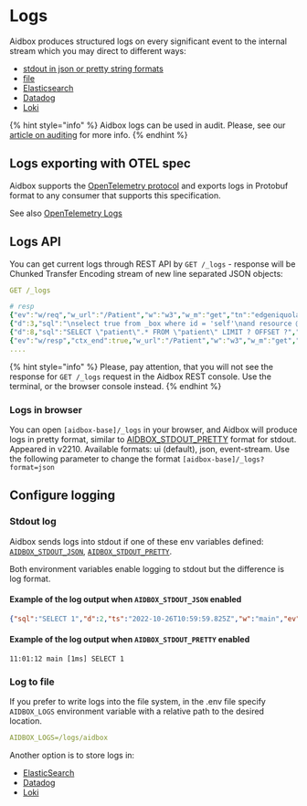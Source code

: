 # Logs

Aidbox produces structured logs on every significant event to the internal stream which you may direct to different ways:

* [stdout in json or pretty string formats](./#stdour-log)
* [file](./#log-to-file)
* [Elasticsearch](how-to-guides/elastic-logs-and-monitoring-integration.md)
* [Datadog](./how-to-guides/datadog-log-management-integration.md)
* [Loki](./how-to-guides/loki-log-management-integration.md)

{% hint style="info" %}
Aidbox logs can be used in audit. Please, see our [article on auditing](../../security-and-access-control/audit/README.md) for more info.
{% endhint %}

## Logs exporting with OTEL spec

Aidbox supports the [OpenTelemetry protocol](https://opentelemetry.io/) and exports logs in Protobuf format to any consumer that supports this specification.

See also [OpenTelemetry Logs](./how-to-guides/opentelemetry-logs.md)

## Logs API

You can get current logs through REST API by `GET /_logs` - response will be Chunked Transfer Encoding stream of new line separated JSON objects:

```yaml
GET /_logs

# resp
{"ev":"w/req","w_url":"/Patient","w":"w3","w_m":"get","tn":"edgeniquola","ts":"2019-04-18T13:35:43Z","w_addr":"83.243.75.14, 35.244.249.127","ctx":"d0625fcf-f1a7-4b78-bbdf-b4ec87b6fb57","w_qs":null}
{"d":3,"sql":"\nselect true from _box where id = 'self'\nand resource @>\njsonb_build_object(\n  'participant',\n  jsonb_build_array(json_build_object('user', json_build_object('id', ?::text )))\n) ","db_prm":["github-32066"],"ts":"2019-04-18T13:35:43Z","w":"w3","ev":"db/q","tn":"edgeniquola","ctx":"d0625fcf-f1a7-4b78-bbdf-b4ec87b6fb57"}
{"d":8,"sql":"SELECT \"patient\".* FROM \"patient\" LIMIT ? OFFSET ?","db_prm":["100","0"],"ts":"2019-04-18T13:35:43Z","w":"w3","ev":"db/q","tn":"edgeniquola","ctx":"d0625fcf-f1a7-4b78-bbdf-b4ec87b6fb57"}
{"ev":"w/resp","ctx_end":true,"w_url":"/Patient","w":"w3","w_m":"get","tn":"edgeniquola","ts":"2019-04-18T13:35:43Z","d":15,"w_st":200,"ctx":"d0625fcf-f1a7-4b78-bbdf-b4ec87b6fb57"}
....
```

{% hint style="info" %}
Please, pay attention, that you will not see the response for `GET /_logs` request in the Aidbox REST console. Use the terminal, or the browser console instead.
{% endhint %}

### Logs in browser

You can open `[aidbox-base]/_logs` in your browser, and Aidbox will produce logs in pretty format, similar to [AIDBOX\_STDOUT\_PRETTY](./#stdout-log) format for stdout. Appeared in v2210. Available formats: ui (default), json, event-stream. Use the following parameter to change the format `[aidbox-base]/_logs?format=json`

## Configure logging

### Stdout log

Aidbox sends logs into stdout if one of these env variables defined: [`AIDBOX_STDOUT_JSON`](../../../reference/environment-variables/optional-environment-variables.md#aidbox_stdout_json), [`AIDBOX_STDOUT_PRETTY`](../../../reference/environment-variables/optional-environment-variables.md#aidbox_stdout_pretty).

Both environment variables enable logging to stdout but the difference is log format.

#### Example of the log output when `AIDBOX_STDOUT_JSON` enabled

```json
{"sql":"SELECT 1","d":2,"ts":"2022-10-26T10:59:59.825Z","w":"main","ev":"db/q"}
```

#### Example of the log output when `AIDBOX_STDOUT_PRETTY` enabled

```
11:01:12 main [1ms] SELECT 1
```

### Log to file

If you prefer to write logs into the file system, in the .env file specify `AIDBOX_LOGS` environment variable with a relative path to the desired location.

```yaml
AIDBOX_LOGS=/logs/aidbox
```

Another option is to store logs in:

* [ElasticSearch](how-to-guides/elastic-logs-and-monitoring-integration.md)
* [Datadog](./how-to-guides/datadog-log-management-integration.md)
* [Loki](./how-to-guides/loki-log-management-integration.md)
